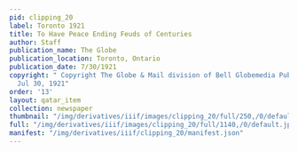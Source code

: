 ```yaml
---
pid: clipping_20
label: Toronto 1921
title: To Have Peace Ending Feuds of Centuries
author: Staff
publication_name: The Globe
publication_location: Toronto, Ontario
publication_date: 7/30/1921
copyright: " Copyright The Globe & Mail division of Bell Globemedia Publishing Inc.
  Jul 30, 1921"
order: '13'
layout: qatar_item
collection: newspaper
thumbnail: "/img/derivatives/iiif/images/clipping_20/full/250,/0/default.jpg"
full: "/img/derivatives/iiif/images/clipping_20/full/1140,/0/default.jpg"
manifest: "/img/derivatives/iiif/clipping_20/manifest.json"
---
```

